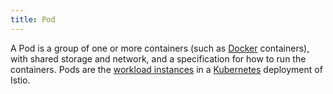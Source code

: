 ```yaml
---
title: Pod
---
```

A Pod is a group of one or more containers (such as [Docker](https://www.docker.com/) containers),
with shared storage and network, and a specification for how to run the containers.
Pods are the [workload instances](/docs/reference/glossary/#workload-instance) in a
[Kubernetes](https://kubernetes.io/docs/concepts/workloads/pods/pod-overview/) deployment of Istio.
